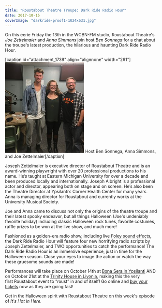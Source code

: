 ```yaml
---
title: "Roustabout Theatre Troupe: Dark Ride Radio Hour"
date: 2017-10-15
coverImage: "darkride-proof1-1024x631.jpg"
---
```


On this eerie Friday the 13th in the WCBN-FM studio, Roustabout Theatre's _Joe Zettelmaier_ and _Anna Simmons_ join host _Ben Sonnega_ for a chat about the troupe's latest production, the hilarious and haunting Dark Ride Radio Hour.

\[caption id="attachment\_1738" align="alignnone" width="261"\][![](images/FullSizeRender-1-261x300.jpg)](http://www.hotinhere.us/wp-content/uploads/2017/10/FullSizeRender-1.jpg) Host Ben Sonnega, Anna Simmons, and Joe Zettelmaier\[/caption\]

Joseph Zettelmaier is executive director of Roustabout Theatre and is an award-winning playwright with over 20 professional productions to his name. He’s taught at Eastern Michigan University for over a decade and been produced locally and internationally. Joseph Albright is a professional actor and director, appearing both on stage and on screen. He’s also been the Theatre Director at Ypsilanti’s Corner Health Center for many years. Anna is managing director for Roustabout and currently works at the University Musical Society.

Joe and Anna came to discuss not only the origins of the theatre troupe and their latest spooky endeavor, but all things Halloween (Joe's undeniably favorite holiday) including classic Halloween rock tunes, favorite costumes, raffle prizes to be won at the live show, and much more!

Fashioned as a golden-era radio show, including live [Foley sound effects](http://roustabouttheatre.us13.list-manage.com/track/click?u=2df387dd6c02e6ce0087362dd&id=89563a1a7f&e=6b4908248c), the Dark Ride Radio Hour will feature four new horrifying radio scripts by Joseph Zettelmaier, and TWO opportunities to catch the performance! The Dark Ride Radio Hour is an immersive experience, just in time for the Halloween season. Close your eyes to image the action or watch the way these gruesome sounds are made!

Performances will take place on October 14th at [Bona Sera in Ypsilanti](https://eatypsi.com/) AND on October 21st at the [Trinity House in Livonia](http://www.trinityhousetheatre.org/), making this the very first Roustabout event to “roust” in and of itself! Go online and [buy your tickets](http://roustabouttheatre.com/coming-soon/) now as they are going fast!

Get in the Halloween spirit with Roustabout Theatre on this week's episode of _It's Hot In Here._

